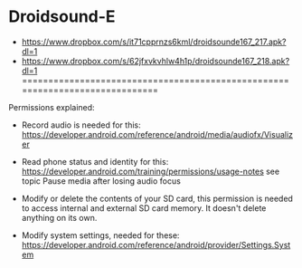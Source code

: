 Droidsound-E 
============
* https://www.dropbox.com/s/it71cpprnzs6kml/droidsounde167_217.apk?dl=1
* https://www.dropbox.com/s/62jfxvkvhlw4h1p/droidsounde167_218.apk?dl=1
=============================================================================

Permissions explained:
* Record audio is needed for this: https://developer.android.com/reference/android/media/audiofx/Visualizer

* Read phone status and identity for this: https://developer.android.com/training/permissions/usage-notes 
see topic Pause media after losing audio focus

* Modify or delete the contents of your SD card, this permission is needed to access internal and external SD card memory. It doesn't delete anything on its own.

* Modify system settings, needed for these: https://developer.android.com/reference/android/provider/Settings.System
